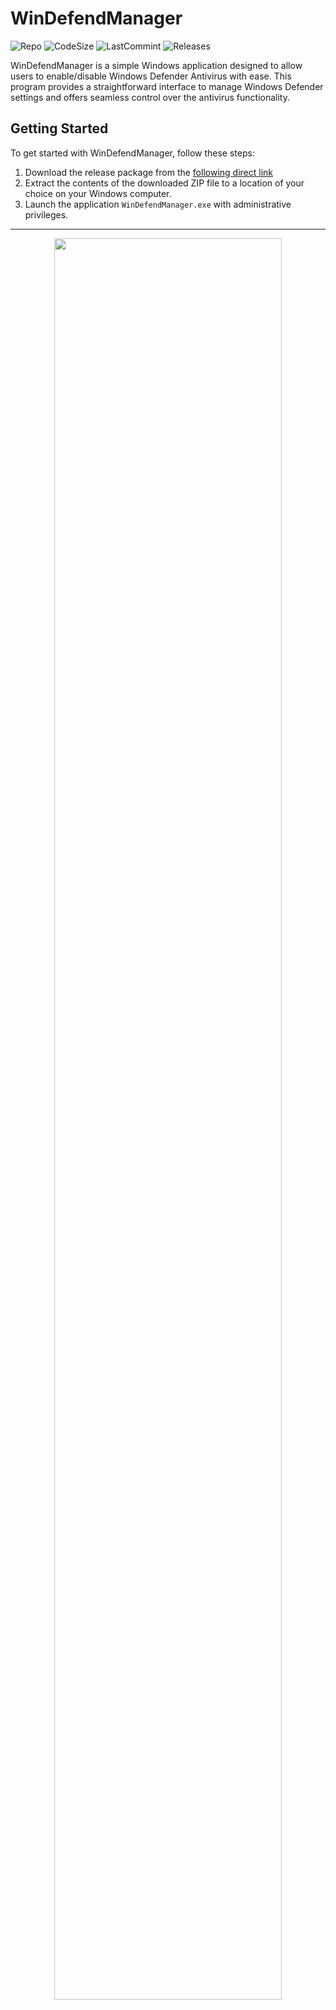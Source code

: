 
WinDefendManager
==============================================================================================================

![Repo](https://img.shields.io/github/repo-size/GabryB03/WinDefendManager?style=for-the-badge)
![CodeSize](https://img.shields.io/github/languages/code-size/GabryB03/WinDefendManager?style=for-the-badge)
![LastCommint](https://img.shields.io/github/last-commit/GabryB03/WinDefendManager?style=for-the-badge)
![Releases](https://img.shields.io/github/downloads/GabryB03/WinDefendManager/total?style=for-the-badge)

WinDefendManager is a simple Windows application designed to allow users to enable/disable Windows Defender Antivirus with ease. 
This program provides a straightforward interface to manage Windows Defender settings and offers seamless control over the antivirus functionality.

Getting Started
--------------------------------------------------------------------------------------------------------------

To get started with WinDefendManager, follow these steps:

1. Download the release package from the [following direct link](https://github.com/GabryB03/WinDefendManager/releases/download/v1/WinDefendManager.V1.zip)
2. Extract the contents of the downloaded ZIP file to a location of your choice on your Windows computer.
3. Launch the application `WinDefendManager.exe` with administrative privileges.

--------------------------------------------------------------------------------------------------------------

<div align="center">
<img width=85% src="https://github.com/AlexeyLepov/WinDefendManager/assets/77492646/b0712de9-9d9a-414f-b5b3-2d161790e718"/>
</div>
